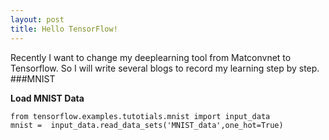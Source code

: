```yaml
---
layout: post
title: Hello TensorFlow!
---
```

Recently I want to change my deeplearning tool from Matconvnet to Tensorflow. So I will write several blogs to record my learning step by step.
###MNIST

**Load MNIST Data**

```
from tensorflow.examples.tutotials.mnist import input_data
mnist =  input_data.read_data_sets('MNIST_data',one_hot=True)

```